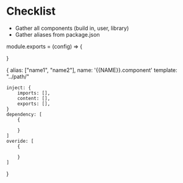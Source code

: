 # Checklist


- Gather all components (build in, user, library)
- Gather aliases from package.json


module.exports = (config) => {
    
    
}




{
    alias: ["name1", "name2"],
    name: '{{NAME}}.component'
    template: "../path/"


    inject: {
        imports: [],
        content: [],
        exports: [],
    }
    dependency: [
        {
            
        }
    ]
    overide: [
        {

        }
    ]
    


}